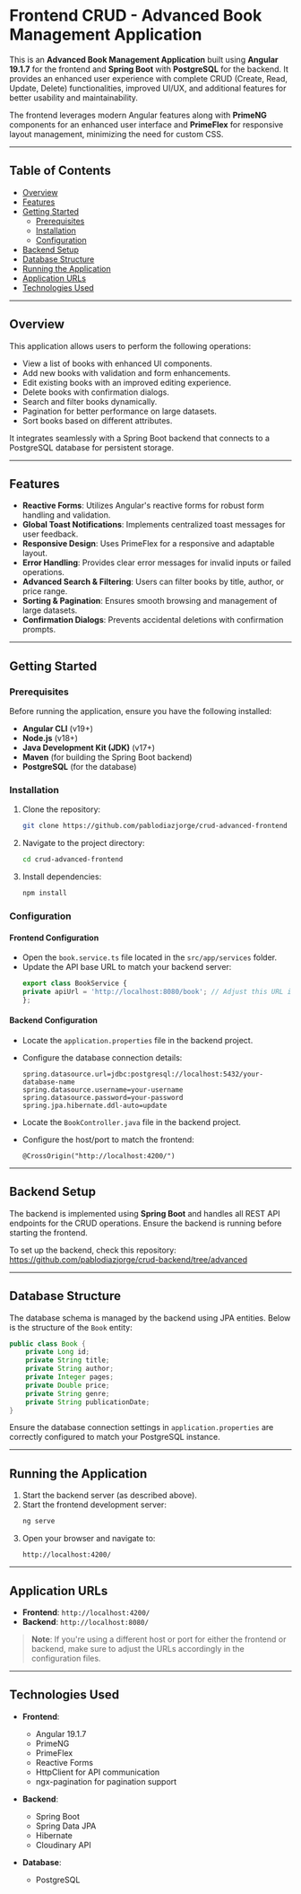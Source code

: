 # Frontend CRUD - Advanced Book Management Application

This is an **Advanced Book Management Application** built using **Angular 19.1.7** for the frontend and **Spring Boot** with **PostgreSQL** for the backend. It provides an enhanced user experience with complete CRUD (Create, Read, Update, Delete) functionalities, improved UI/UX, and additional features for better usability and maintainability.

The frontend leverages modern Angular features along with **PrimeNG** components for an enhanced user interface and **PrimeFlex** for responsive layout management, minimizing the need for custom CSS.

---

## Table of Contents

- [Overview](#overview)
- [Features](#features)
- [Getting Started](#getting-started)
  - [Prerequisites](#prerequisites)
  - [Installation](#installation)
  - [Configuration](#configuration)
- [Backend Setup](#backend-setup)
- [Database Structure](#database-structure)
- [Running the Application](#running-the-application)
- [Application URLs](#application-urls)
- [Technologies Used](#technologies-used)

---

## Overview

This application allows users to perform the following operations:
- View a list of books with enhanced UI components.
- Add new books with validation and form enhancements.
- Edit existing books with an improved editing experience.
- Delete books with confirmation dialogs.
- Search and filter books dynamically.
- Pagination for better performance on large datasets.
- Sort books based on different attributes.

It integrates seamlessly with a Spring Boot backend that connects to a PostgreSQL database for persistent storage.

---

## Features

- **Reactive Forms**: Utilizes Angular's reactive forms for robust form handling and validation.
- **Global Toast Notifications**: Implements centralized toast messages for user feedback.
- **Responsive Design**: Uses PrimeFlex for a responsive and adaptable layout.
- **Error Handling**: Provides clear error messages for invalid inputs or failed operations.
- **Advanced Search & Filtering**: Users can filter books by title, author, or price range.
- **Sorting & Pagination**: Ensures smooth browsing and management of large datasets.
- **Confirmation Dialogs**: Prevents accidental deletions with confirmation prompts.

---

## Getting Started

### Prerequisites

Before running the application, ensure you have the following installed:

- **Angular CLI** (v19+)
- **Node.js** (v18+)
- **Java Development Kit (JDK)** (v17+)
- **Maven** (for building the Spring Boot backend)
- **PostgreSQL** (for the database)

### Installation

1. Clone the repository:
   ```bash
   git clone https://github.com/pablodiazjorge/crud-advanced-frontend
   ```

2. Navigate to the project directory:
   ```bash
   cd crud-advanced-frontend
   ```

3. Install dependencies:
   ```bash
   npm install
   ```

### Configuration

#### Frontend Configuration

- Open the `book.service.ts` file located in the `src/app/services` folder.
- Update the API base URL to match your backend server:
  ```typescript
  export class BookService {
  private apiUrl = 'http://localhost:8080/book'; // Adjust this URL if your backend runs on a different host or port
  };
  ```

#### Backend Configuration

- Locate the `application.properties` file in the backend project.
- Configure the database connection details:
  ```properties
  spring.datasource.url=jdbc:postgresql://localhost:5432/your-database-name
  spring.datasource.username=your-username
  spring.datasource.password=your-password
  spring.jpa.hibernate.ddl-auto=update
  ```

- Locate the `BookController.java` file in the backend project.
- Configure the host/port to match the frontend:
  ```properties
  @CrossOrigin("http://localhost:4200/")
  ```

---

## Backend Setup

The backend is implemented using **Spring Boot** and handles all REST API endpoints for the CRUD operations. Ensure the backend is running before starting the frontend.

To set up the backend, check this repository: https://github.com/pablodiazjorge/crud-backend/tree/advanced

---

## Database Structure

The database schema is managed by the backend using JPA entities. Below is the structure of the `Book` entity:

```java
public class Book {
    private Long id;
    private String title;
    private String author;
    private Integer pages;
    private Double price;
    private String genre;
    private String publicationDate;
}
```

Ensure the database connection settings in `application.properties` are correctly configured to match your PostgreSQL instance.

---

## Running the Application

1. Start the backend server (as described above).
2. Start the frontend development server:
   ```bash
   ng serve
   ```
3. Open your browser and navigate to:
   ```
   http://localhost:4200/
   ```

---

## Application URLs

- **Frontend**: `http://localhost:4200/`
- **Backend**: `http://localhost:8080/`

> **Note**: If you're using a different host or port for either the frontend or backend, make sure to adjust the URLs accordingly in the configuration files.

---

## Technologies Used

- **Frontend**:
  - Angular 19.1.7
  - PrimeNG
  - PrimeFlex
  - Reactive Forms
  - HttpClient for API communication
  - ngx-pagination for pagination support

- **Backend**:
  - Spring Boot
  - Spring Data JPA
  - Hibernate
  - Cloudinary API

- **Database**:
  - PostgreSQL
